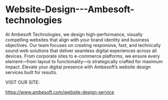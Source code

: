 # Website-Design---Ambesoft-technologies

At Ambesoft Technologies, we design high-performance, visually compelling websites that align with your brand identity and business objectives. Our team focuses on creating responsive, fast, and technically sound web solutions that deliver seamless digital experiences across all devices. From corporate sites to e-commerce platforms, we ensure every element—from layout to functionality—is strategically crafted for maximum impact. Elevate your digital presence with Ambesoft’s website design services built for results.

VISIT OUR SITE:

https://www.ambesoft.com/website-design-service

